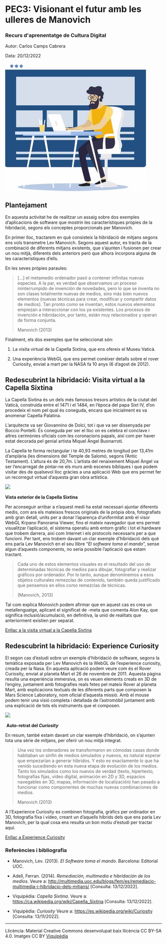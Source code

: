 # PEC3: Visionant el futur amb les ulleres de Manovich 

### Recurs d'aprenentatge de Cultura Digital 


Autor: Carlos Camps Cabrera


Data: 20/12/2022 



![OIP](OIP.jpg)

 



## Plantejament

En aquesta activitat he de realitzar un assaig sobre dos exemples d’aplicacions de software que mostrin les característiques pròpies de la hibridació, segons els conceptes proporcionats per Manovich. 

En primer lloc, tractarem en què consisteix la hibridació de mitjans segons ens vols transmetre Lev Manovich. Segons aquest autor, es tracta de la combinació de diferents mitjans existents, que s’ajunten i fusionen per crear un nou mitjà, diferents dels anteriors però que alhora incorpora alguna de les característiques d’ells.

En les seves pròpies paraules: 



> [...] el metamedio ordenador pasó a contener infinitas nuevas especies. A la par, es verdad que observamos un proceso ininterrumpido de invención de novedades, pero lo que se inventa no son clases totalmente nuevas de medios, sino más bien nuevos elementos (nuevas técnicas para crear, modificar y compartir datos de medios). Tan pronto como se inventan, estos nuevos elementos empiezan a interaccionar con los ya existentes. Los procesos de invención e hibridación, por tanto, están muy relacionados y operan de forma conjunta.
>
> Manovich (2013)

Finalment, els dos exemples que he seleccionat són:

1) La visita virtual de la Capella Sixtina, que ens ofereix el Museu Vaticà. 

2) Una experiència WebGL que ens permet conèixer detalls sobre el rover Curiosity, enviat a mart per la NASA fa 10 anys (6 d’agost de 2012).



 ## Redescubrint la hibridació: Visita virtual a la Capella Sixtina

 La Capella Sixtina és un dels més famosos tresors artístics de la ciutat del Vaticà, construïda entre el 1471 i el 1484, en l’època del papa Sixt IV, d’on procedeix el nom pel qual és coneguda, encara que inicialment es va anomenar Capella Palatina.

L’arquitecte va ser Giovannino de Dolci, tot i que va ser dissenyada per Boccio Pontelli. És coneguda per ser el lloc on es celebra el conclave i altres cerimònies oficials com les coronacions papals, així com per haver estat decorada pel genial artista Miquel Ángel Buonarroti. 

La Capella te forma rectangular i te 40,93 metres de longitud per 13,41m d’amplària (les dimensions del Temple de Salomó, segons l’Antic Testament). L’altura és de 20,7m. L’artista del renaixement Miquel Àngel va ser l’encarregat de pintar-ne els murs amb escenes bíbliques i que podem visitar des de qualsevol lloc gràcies a una aplicació Web que ens permet fer un recorregut virtual d’aquesta gran obra artística. 

![](https://upload.wikimedia.org/wikipedia/commons/1/1c/Cappella_Sistina_-_2005.jpg)

**Vista exterior de la Capella Sixtina**

Per aconseguir arribar a n’aquest medi ha estat necessari ajuntar diferents medis, com ara els mateixos frescos originals de la pròpia obra, fotografiats amb gran detall, units per a donar l’aparença d’uniformitat amb el visor WebGL Krpano Panorama Viewer, fins el mateix navegador que ens permet visualitzar l’aplicació, el sistema operatiu amb entorn gràfic i tot el hardware que trobem darrera, així com Internet i els protocols necessaris per a que funcioni. Per tant, ens trobem davant un clar exemple d’hibridació dels què ens parla Lev Manovich en el seu llibre “*El software toma el mando*”, sense algun d’aquests components, no seria possible l’aplicació que estam tractant. 

> Cada uno de estos elementos visuales es el resultado del uso de determinadas técnicas de medios para dibujar, fotografiar y realizar gráficos por ordenador. Por lo tanto, aunque denominemos a esos objetos culturales remezclas de contenido, también queda justificado que pensemos en ellos como remezclas de técnicas.
>
> (Manovich, 2013)

Tal com explica Monovich podem afirmar que en aquest cas es crea un metallenguatge, aplicant el significat de -meta que comenta Alon Kay, que significa inclusió/acumulació, en definitiva, la unió de realitats que anteriorment existien per separat.

[Enllaç a la visita virtual a la Capella Sixtina](https://m.museivaticani.va/content/museivaticani-mobile/es/collezioni/musei/cappella-sistina/tour-virtuale.html)

 

 ## Redescubrint la hibridació: Experience Curiosity

El segon cas d’estudi sobre un exemple d’hibridació de software, segons la temàtica exposada per Lev Manovich és la WebGL de l’experience curiosity, creada per la Nasa. En aquesta aplicació podem veure com és el Rover Curiosity, enviat al planeta Mart el 26 de novembre de 2011. Aquesta pàgina resulta una experiència immersiva, on es veuen elements creats en 3D de l’enginy, juntament amb fotografies reals fetes pel mateix Rover al planeta Mart, amb explicacions textuals de les diferents parts que composen la Mars Science Laboratory, nom oficial d’aquesta missió. Amb el mouse podem tenir una visió completa i detallada de l’astromòbil juntament amb una explicació de tots els instruments que el composen. 

![](https://upload.wikimedia.org/wikipedia/commons/thumb/2/25/Curiosity_rover_self_portrait_at_John_Klein_site_%28PIA16764%2C_cropped%29.jpg/584px-Curiosity_rover_self_portrait_at_John_Klein_site_%28PIA16764%2C_cropped%29.jpg)

​												**Auto-retrat del *Curiosity***



En resum, també estam davant un clar exemple d’hibridació, on s’ajunten tota una sèrie de mitjans, per oferir un nou mitjà integrat.

> Una vez los ordenadores se transformaron en cómodas casas donde habitaban un sinfín de medios simulados y nuevos, es natural esperar que empezarían a generar híbridos. Y esto es exactamente lo que ha venido sucediendo en esta nueva etapa de evolución de los medios. Tanto los simulados como los nuevos de verdad (texto, hipertexto, fotografías fijas, vídeo digital, animación en 2D y 3D, espacios navegables en 3D, mapas, información de localización) han pasado a funcionar como componentes de muchas nuevas combinaciones de medios.
>
> Manovich (2013)

 

A l’Experience Curiosity es combinen fotografia, gràfics per ordinador en 3D, fotografia fixa i vídeo, creant un d’aquells híbrids dels que ens parla Lev Manovich, per la qual cosa ens resulta un bon motiu d’estudi per tractar aquí.

[Enllaç a Experience Curiosity](https://eyes.nasa.gov/curiosity/)




 ### Referències i bibliografia

- Manovich, Lev. (2013). *El Software toma el mando*. Barcelona: Editorial UOC. 


- Adell, Ferran. (2014). *Remediación, multimedia e hibridación de los medios*. Veure a: http://multimedia.uoc.edu/blogs/fem/es/remediacio-multimedia-i-hibridacio-dels-mitjans/ [Consulta: 13/12/2022].

- Viquipèdia: *Capella Sixtina*. Veure a: https://ca.wikipedia.org/wiki/Capella_Sixtina [Consulta: 13/12/2022].

- Viquipèdia: *Curiosity* Veure a: https://es.wikipedia.org/wiki/Curiosity [Consulta: 13/11/2022].

------

Llicència: Material Creative Commons desenvolupat baix llicència CC BY-SA 4.0. Imatges CC BY [Viquipèdia](https://ca.wikipedia.org/wiki/Portada)
